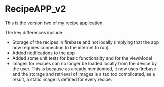 # RecipeAPP_v2

This is the version two of my recipe application. 

The key differences include:
  - Storage of the recipes in firebase and not locally (implying that the app now requires connection to the internet to run)
  - Added notifications to the app
  - Added some unit tests for basic functionality and for the viewModel
  - Images for recipes can no longer be loaded locally from the device by the user. This is because as already mentionned, it now uses firebase and the storage and retrieval of images is a tad too       complicated, as a result, a static image is defined for every recipe.

